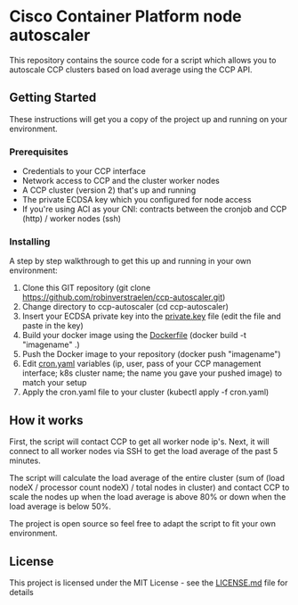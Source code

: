 # Cisco Container Platform node autoscaler

This repository contains the source code for a script which allows you to autoscale CCP clusters based on load average using the CCP API.

## Getting Started

These instructions will get you a copy of the project up and running on your environment.

### Prerequisites

* Credentials to your CCP interface
* Network access to CCP and the cluster worker nodes
* A CCP cluster (version 2) that's up and running
* The private ECDSA key which you configured for node access
* If you're using ACI as your CNI: contracts between the cronjob and CCP (http) / worker nodes (ssh)

### Installing

A step by step walkthrough to get this up and running in your own environment:

1. Clone this GIT repository (git clone https://github.com/robinverstraelen/ccp-autoscaler.git)
2. Change directory to ccp-autoscaler (cd ccp-autoscaler)
3. Insert your ECDSA private key into the [private.key](src/private.key) file (edit the file and paste in the key)
4. Build your docker image using the [Dockerfile](Dockerfile) (docker build -t "imagename" .)
5. Push the Docker image to your repository (docker push "imagename")
6. Edit [cron.yaml](cron.yaml) variables (ip, user, pass of your CCP management interface; k8s cluster name; the name you gave your pushed image) to match your setup
7. Apply the cron.yaml file to your cluster (kubectl apply -f cron.yaml)

## How it works

First, the script will contact CCP to get all worker node ip's. Next, it will connect to all worker nodes via SSH to get the load average of the past 5 minutes. 

The script will calculate the load average of the entire cluster (sum of (load nodeX / processor count nodeX) / total nodes in cluster) and contact CCP to scale the nodes up when the load average is above 80% or down when the load average is below 50%.

The project is open source so feel free to adapt the script to fit your own environment.

## License

This project is licensed under the MIT License - see the [LICENSE.md](LICENSE.md) file for details
